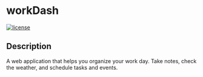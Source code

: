 # workDash

  [![license](https://img.shields.io/badge/license-Unlicense-blue.svg)](http://unlicense.org/)

  ## Description
  A web application that helps you organize your work day. Take notes, check the weather, and schedule tasks and events.